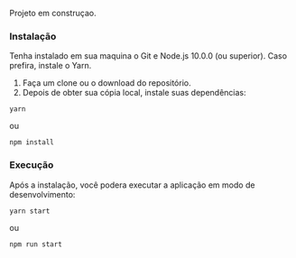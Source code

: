 Projeto em construçao.

### Instalação

Tenha instalado em sua maquina o Git e Node.js 10.0.0 (ou superior). Caso prefira, instale o Yarn.


1. Faça um clone ou o download do repositório.
2. Depois de obter sua cópia local, instale suas dependências:
```
yarn
```
ou
```
npm install
```

### Execução

Após a instalação, você podera executar a aplicação em modo de desenvolvimento:
```
yarn start
```
ou
```
npm run start
```
